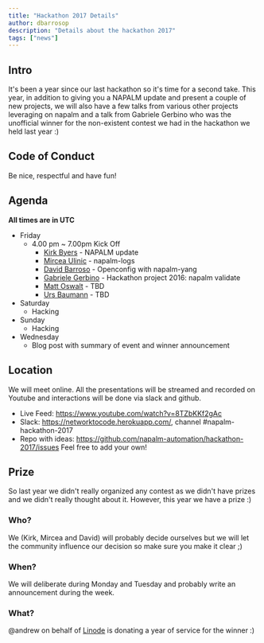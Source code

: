 ```yaml
---
title: "Hackathon 2017 Details"
author: dbarrosop
description: "Details about the hackathon 2017"
tags: ["news"]
---
```



## Intro

It's been a year since our last hackathon so it's time for a second take. This year, in addition to giving you a NAPALM update and present a couple of new projects, we will also have a few talks from various other projects leveraging on napalm and a talk from Gabriele Gerbino who was the unofficial winner for the non-existent contest we had in the hackathon we held last year :)

## Code of Conduct

Be nice, respectful and have fun!

## Agenda

**All times are in UTC**

* Friday
  * 4.00 pm ~ 7.00pm Kick Off
    * [Kirk Byers](/ktbyers) - NAPALM update
    * [Mircea Ulinic](/mirceaulinic) - napalm-logs
    * [David Barroso](/dbarrosop) - Openconfig with napalm-yang
    * [Gabriele Gerbino](https://projectme10.wordpress.com) - Hackathon project 2016: napalm validate
    * [Matt Oswalt]() - TBD
    * [Urs Baumann]() - TBD
* Saturday
  * Hacking
* Sunday
  * Hacking
* Wednesday
  * Blog post with summary of event and winner announcement

## Location

We will meet online. All the presentations will be streamed and recorded on Youtube and interactions will be done via slack and github.

* Live Feed: https://www.youtube.com/watch?v=8TZbKKf2gAc
* Slack: https://networktocode.herokuapp.com/, channel #napalm-hackathon-2017
* Repo with ideas: https://github.com/napalm-automation/hackathon-2017/issues
  Feel free to add your own!

## Prize

So last year we didn't really organized any contest as we didn't have prizes and we didn't really thought about it. However, this year we have a prize :)

### Who?

We (Kirk, Mircea and David) will probably decide ourselves but we will let the community influence our decision so make sure you make it clear ;)

### When?

We will deliberate during Monday and Tuesday and probably write an announcement during the week.

### What?

@andrew on behalf of [Linode](https://www.linode.com) is donating a year of service for the winner :)

